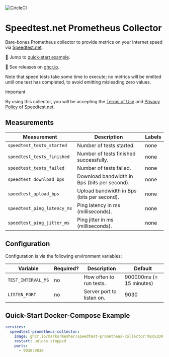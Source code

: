 ![CircleCI](https://img.shields.io/circleci/build/github/markormesher/speedtest-prometheus-collector)

# Speedtest.net Prometheus Collector

Bare-bones Prometheus collector to provide metrics on your Internet speed via [Speedtest.net](https://speedtest.net).

:rocket: Jump to [quick-start example](#quick-start-docker-compose-example).

:whale: See releases on [ghcr.io](https://ghcr.io/markormesher/speedtest-prometheus-collector).

Note that speed tests take some time to execute; no metrics will be emitted until one test has completed, to avoid emitting misleading zero values.

> [!IMPORTANT]
> By using this collector, you will be accepting the [Terms of Use](https://www.speedtest.net/about/terms) and [Privacy Policy](https://www.speedtest.net/about/privacy) of Speedtest.net.

## Measurements

| Measurement                 | Description                                  | Labels |
| --------------------------- | -------------------------------------------- | ------ |
| `speedtest_tests_started`   | Number of tests started.                     | none   |
| `speedtest_tests_finished`  | Number of tests finished successfully.       | none   |
| `speedtest_tests_failed`    | Number of tests failed.                      | none   |
| `speedtest_download_bps`    | Download bandwidth in Bps (bits per second). | none   |
| `speedtest_upload_bps`      | Upload bandwidth in Bps (bits per second).   | none   |
| `speedtest_ping_latency_ms` | Ping latency in ms (milliseconds).           | none   |
| `speedtest_ping_jitter_ms`  | Ping jitter in ms (milliseconds).            | none   |

## Configuration

Configuration is via the following environment variables:

| Variable           | Required? | Description               | Default                 |
| ------------------ | --------- | ------------------------- | ----------------------- |
| `TEST_INTERVAL_MS` | no        | How often to run tests.   | 900000ms (= 15 minutes) |
| `LISTEN_PORT`      | no        | Server port to listen on. | 9030                    |

## Quick-Start Docker-Compose Example

```yaml
services:
  speedtest-prometheus-collector:
    image: ghcr.io/markormesher/speedtest-prometheus-collector:VERSION
    restart: unless-stopped
    ports:
      - 9030:9030
```
